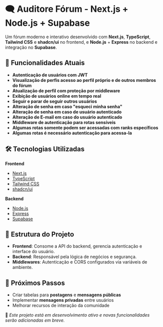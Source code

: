 # 🗨️ Auditore Fórum - Next.js + Node.js + Supabase

Um fórum moderno e interativo desenvolvido com **Next.js**, **TypeScript**, **Tailwind CSS** e **shadcn/ui** no frontend, e **Node.js** + **Express** no backend e integração no **Supabase**.

## 🚀 Funcionalidades Atuais

- **Autenticação de usuários com JWT**
- **Visualização de perfis acesso ao perfil próprio e de outros membros do fórum**
- **Atualização de perfil com proteção por middleware**
- **Exibição de usuários online em tempo real**
- **Seguir e parar de seguir outros usuários**
- **Alteração de senha em caso "esqueci minha senha"**
- **Alteração de senha em caso de usuário autenticado**
- **Alteração de E-mail em caso do usuário autenticado**
- **Middleware de autenticação para rotas sensíveis**
- **Algumas rotas somente podem ser acessadas com ranks específicos**
- **Algumas rotas é necessário autenticação para acessa-la**

## 🛠️ Tecnologias Utilizadas

**Frontend**
- [Next.js](https://nextjs.org)
- [TypeScript](https://www.typescriptlang.org)
- [Tailwind CSS](https://tailwindcss.com)
- [shadcn/ui](https://ui.shadcn.com)

**Backend**
- [Node.js](https://nodejs.org)
- [Express](https://expressjs.com)
- [Supabase](https://supabase.com)

## 📌 Estrutura do Projeto

- **Frontend**: Consome a API do backend, gerencia autenticação e interface do usuário.
- **Backend**: Responsável pela lógica de negócios e segurança.
- **Middlewares**: Autenticação e CORS configurados via variáveis de ambiente.

## 📅 Próximos Passos

- Criar tabelas para **postagens** e **mensagens públicas**
- Implementar **mensagens privadas** entre usuários
- Melhorar recursos de interação da comunidade


📢 *Este projeto está em desenvolvimento ativo e novas funcionalidades serão adicionadas em breve.*
